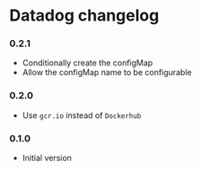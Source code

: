 # Datadog changelog

### 0.2.1

* Conditionally create the configMap
* Allow the configMap name to be configurable

### 0.2.0

* Use `gcr.io` instead of `Dockerhub`

### 0.1.0

* Initial version

